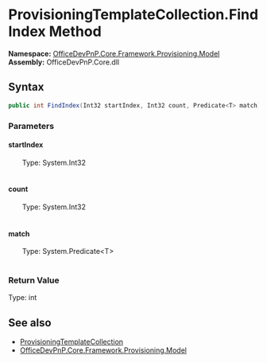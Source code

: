 # ProvisioningTemplateCollection.FindIndex Method  
  

**Namespace:** [OfficeDevPnP.Core.Framework.Provisioning.Model](OfficeDevPnP.Core.Framework.Provisioning.Model.md)  
**Assembly:** OfficeDevPnP.Core.dll  
## Syntax
```C#
public int FindIndex(Int32 startIndex, Int32 count, Predicate<T> match)
```
### Parameters
#### startIndex  
&emsp;&emsp;Type: System.Int32  
&emsp;&emsp;  

  

#### count  
&emsp;&emsp;Type: System.Int32  
&emsp;&emsp;  

  

#### match  
&emsp;&emsp;Type: System.Predicate&lt;T&gt;  
&emsp;&emsp;  

  

### Return Value
Type: int  

## See also
- [ProvisioningTemplateCollection](OfficeDevPnP.Core.Framework.Provisioning.Model.ProvisioningTemplateCollection.md) 
- [OfficeDevPnP.Core.Framework.Provisioning.Model](OfficeDevPnP.Core.Framework.Provisioning.Model.md) 
